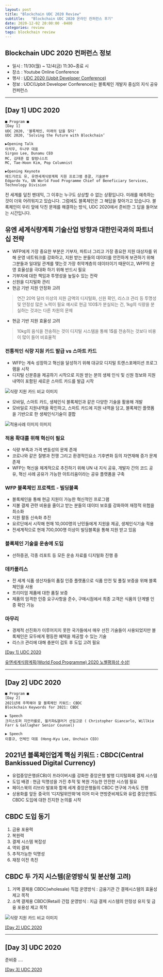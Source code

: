 ```yaml
---
layout: post
title: "Blockchain UDC 2020 Review"
subtitle:   "Blockchain UDC 2020 온라인 컨퍼런스 후기"
date: 2020-12-02 20:00:00 -0400
categories: review
tags: blockchain review
---
```


## Blockchain UDC 2020 컨퍼런스 정보
- 일시 : 11/30(월) ~ 12/4(금) 11:30~종료 시
- 장소 : Youtube Online Conference
- 행사 : [UDC 2020 (Upbit Developer Conference)](https://udc.upbit.com/)
- 정보 : UDC(Upbit Developer Conference)는 블록체인 개발자 중심의 지식 공유 컨퍼런스

---
## [Day 1] UDC 2020

```
■ Program ■
[Day 1]
UDC 2020, '블록체인, 미래의 답을 찾다'
UDC 2020, ‘Solving the Future with Blockchain’

▶Opening Talk
이석우, 두나무 대표
Sirgoo Lee, Dunamu CEO
MC, 김태훈 팝 칼럼니스트
MC, Tae-Hoon Kim, Pop Columnist

▶Opening Keynote
에드가르도 유, 유엔세계식량계획 지원 프로그램 총괄, 기술본부
Edgardo Yu, UN World Food Programme Chief of Beneficiary Services, Technology Division
```

전 세계를 덮친 팬데믹, 그 이후는 누구도 상상할 수 없는 상황입니다.
미래를 예측하는 것이 더욱 어려워지고 있습니다.
그럼에도 블록체인은 그 해답을 찾아가고 있습니다.
블록체인이 우리 앞에 닥친 문제를 해결하는 방식, UDC 2020에서 준비한 그 답을 들어보는 시간입니다.

## 유엔 세계식량계획 기술산업 방향과 대한민국과의 파트너십 전략
- WFP에게 가장 중요한 부분은 기부자, 파트너 그리고 가장 중요한 지원 대상자를 위해 운영 네트워크를 강화하고, 지원 받는 분들의 데이터를 안전하게 보관하기 위해 그분들과 일대일 관계를 맺는것
  가장 취약계층의 데이터이기 때문이고, WFP의 운영 효율성을 극대화 하기 위해 반드시 필요
- 기부자에 대한 책임과 투명성을 높일수 있는 전략
- 신원을 디지털화 관리
- 현금 기반 지원 안정화 고려
 > 연간 20억 달러 이상의 지원 금액의 디지털화, 신원 확인, 리스크 관리 등 투명성 및 안정성 많은 노력이 필요
 > 예시로 현금 100$가 분실되는 건, 1kg의 식량을 분실하는 것과는 다른 차원의 문제
- 현금 기반 지원 효율성 고려
 > 10kg의 음식을 전송하는 것이 디지털 시스템을 통해 1$를 전송하는 것보다 비용이 많이 들어 비효율적 

### 전통적인 식량 지원 카드 발급 vs 스마트 카드
- WFP는 계속 성장하고 혁신을 달성하기 위해 대규모 디지털 트랜스포메이션 프로그램을 시작
- 디지털 신분증을 제공하기 시작으로 지원 받는 분의 생체 인식 및 신원 정보와 지원 내역이 포함된 새로운 스마트 카드를 발급 시작

![식량 지원 카드 비교 이미지](/assets/img/post/blockchain/udc2020/wfp-01.JPG)

- 모바일, 스마트 카드, 생체인식 블록체인과 같은 다양한 기술을 활용해 개발 
- 모바일로 지원내역을 확인하고, 스마트 카드에 지원 내역을 담고, 블록체인 플랫폼을 기반으로 한 생체인식기술이 결합

![적용사례 이미지 이미지](/assets/img/post/blockchain/udc2020/wfp-02.JPG)

### 적용 확대를 위해 혁신이 필요
 - 식량 부족과 가격 변동성의 문제 존재
 - 코로나와 같은 질병과 전쟁 그리고 환경적인요소 기후변화 등의 자연재해 증가 문제 존재
 - WFP는 혁신을 체계적으로 추진하기 위해 UN 내 지식 공유, 개발자 간의 코드 공유, 혁신 사례 공유가 가능한 아트리움이라는 공유 플랫폼을 구축

### WFP 블록체인 프로젝트 - 빌딩블록 
 - 블록체인을 통해 현금 지원이 가능한 혁신적인 프로그램
 - 지불 결제 관련 비용을 줄이고 받는 분들의 데이터 보호를 강화하여 재정적 위험을 최소화
 - 지원 활동 신속화 추진
 - 요르단에서 시작해 현재 10,000명의 난민들에게 지원을 제공, 생체인식기술 적용
 - 전세계적으로 현재 700,000명 이상이 빌딩블록을 통해 지원 받고 있음

### 블록체인 기술을 운송에 도입
 - 선하증권, 각종 리포트 등 모든 운송 자료를 디지털화 진행 중

### 데카폴리스
 - 전 세계 식품 생산자들의 품질 인증 플랫폼으로 식품 안전 및 풀질 보증을 위해 블록체인을 사용
 - 프리미엄 제품에 대한 품질 보증
 - 제품의 엄격한 인증 요구사항을 준수, 구매시점에서 최종 고객은 식품의 단계별 인증 확인 가능

### 마무리
 - 경제적 선진화가 이루어지지 못한 국가들에서 매우 선진 기술들이 사용되었지만 블록체인은 모두에게 평등한 혜택을 제공할 수 있는 기술
 - 리스크 관리에 대해 충분이 검토 후 도입 고려 필요
 
[[Day 1] UDC 2020](https://www.youtube.com/watch?v=WYIBN8jk3d4)

[유엔세계식량계획(World Food Programme) 2020 노벨평화상 수상!](https://m.blog.naver.com/wfpkorea/222115621436)

---
## [Day 2] UDC 2020
```
■ Program ■
[Day 2]
2021년에 주목해야 할 블록체인 키워드: CBDC
Blockchain Keywords for 2021: CBDC

▶ Speech
크리스토퍼 지안카를로, 윌키파&갤러거 선임고문 (	Christopher Giancarlo, Willkie Farr & Gallagher Senior Counsel)

▶ Speech
이홍규, 언체인 대표 (Hong-Kyu Lee, Unchain CEO)
```

## 2021년 블록체인업계 핵심 키워드 :  CBDC(Central Bankissued Digital Currency)
- 유럽중앙은행(ECB)이 프라이버시를 강화한 중앙은행 발행 디지털화폐 결제 시스템
- 도입 배경 : 현금 익명성을 가진 추적 및 복원 가능한 안전한 시스템 필요
- 페이스북의 리브라 발표와 함께 세계 중앙은행들의 CBDC 연구에 가속도 진행 
- 상용화를 앞둔 중국의 ‘디지털위안화’에 이어 미국 연방준비제도와 유럽 중앙은행도 CBDC 도입에 대한 진지한 논의를 시작

## CBDC 도입 동기
1. 금용 포용력
2. 복원력
3. 결제 시스템 복잡성
4. 역외 결제
5. 추적가능한 익명성
6. 재정 이전 촉진

## CBDC 두 가지 시스템(운영방식 및 분산형 고려)
1. 거액 결제용 CBDC(wholesale) 직접 운영방식 : 금융기관 간 결제시스템의 효율성 제고 목적 
2. 소액 결제용 CBDC(Retail) 간접 운영방식 : 지급 결제 시스템의 안정성 유지 및 금융 포용성 제고 목적

![식량 지원 카드 비교 이미지](/assets/img/post/blockchain/udc2020/wfp-03.png)

[[Day 2] UDC 2020](https://www.youtube.com/watch?v=qP82D5-l8Kw)

---
## [Day 3] UDC 2020

준비중 ....

[[Day 3] UDC 2020](https://www.youtube.com/watch?v=aXqJhAwj8z0)